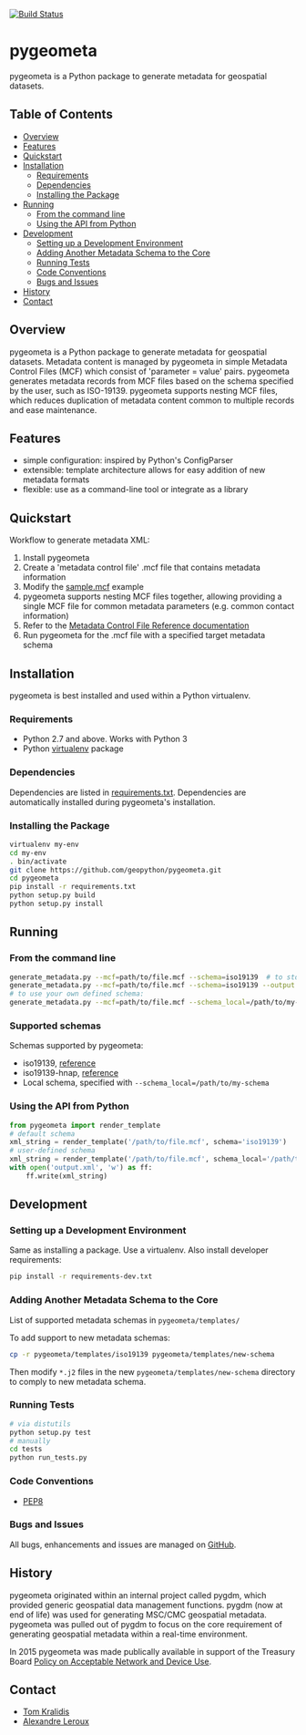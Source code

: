 [![Build Status](https://travis-ci.org/geopython/pygeometa.png)](https://travis-ci.org/geopython/pygeometa)

# pygeometa

pygeometa is a Python package to generate metadata for geospatial datasets.

## Table of Contents
* [Overview](#overview)
* [Features](#features)
* [Quickstart](#quickstart)
* [Installation](#installation)
  * [Requirements](#requirements)
  * [Dependencies](#dependencies)
  * [Installing the Package](#installing-the-package)
* [Running](#running)
  * [From the command line](#from-the-command-line)
  * [Using the API from Python](#using-the-api-from-python)
* [Development](#development)
  * [Setting up a Development Environment](#setting-up-a-development-environment)
  * [Adding Another Metadata Schema to the Core](#adding-another-metadata-schema-to-the-core)
  * [Running Tests](#running-tests)
  * [Code Conventions](#code-conventions)
  * [Bugs and Issues](#bugs-and-issues)
* [History](#history)
* [Contact](#contact)


## Overview

pygeometa is a Python package to generate metadata for geospatial datasets. Metadata content is managed by pygeometa in simple Metadata Control Files (MCF) which consist of 'parameter = value' pairs. pygeometa generates metadata records from MCF files based on the schema specified by the user, such as ISO-19139. pygeometa supports nesting MCF files, which reduces duplication of metadata content common to multiple records and ease maintenance.

## Features

* simple configuration: inspired by Python's ConfigParser
* extensible: template architecture allows for easy addition of new metadata formats
* flexible: use as a command-line tool or integrate as a library

## Quickstart

Workflow to generate metadata XML:

1. Install pygeometa
2. Create a 'metadata control file' .mcf file that contains metadata information 
  1. Modify the [sample.mcf](https://github.com/geopython/pygeometa/blob/master/sample.mcf) example
  2. pygeometa supports nesting MCF files together, allowing providing a single MCF file for common metadata parameters (e.g. common contact information)
  3. Refer to the [Metadata Control File Reference documentation](https://github.com/geopython/pygeometa/blob/master/doc/MCF_Reference.md) 
3. Run pygeometa for the .mcf file with a specified target metadata schema



## Installation

pygeometa is best installed and used within a Python virtualenv.

### Requirements

* Python 2.7 and above.  Works with Python 3
* Python [virtualenv](https://virtualenv.pypa.io/) package

### Dependencies

Dependencies are listed in [requirements.txt](requirements.txt). Dependencies are automatically installed during pygeometa's installation.

### Installing the Package

```bash
virtualenv my-env
cd my-env
. bin/activate
git clone https://github.com/geopython/pygeometa.git
cd pygeometa
pip install -r requirements.txt
python setup.py build
python setup.py install
```

## Running

### From the command line

```bash
generate_metadata.py --mcf=path/to/file.mcf --schema=iso19139  # to stdout
generate_metadata.py --mcf=path/to/file.mcf --schema=iso19139 --output some_file.xml  # to file
# to use your own defined schema:
generate_metadata.py --mcf=path/to/file.mcf --schema_local=/path/to/my-schema --output some_file.xml  # to file
```

### Supported schemas
Schemas supported by pygeometa:
* iso19139, [reference](http://www.iso.org/iso/catalogue_detail.htm?csnumber=32557)
* iso19139-hnap, [reference](http://www.gcpedia.gc.ca/wiki/Federal_Geospatial_Platform/Policies_and_Standards/Catalogue/Release/Appendix_B_Guidelines_and_Best_Practices/Guide_to_Harmonized_ISO_19115:2003_NAP)
* Local schema, specified with ```--schema_local=/path/to/my-schema```

### Using the API from Python

```python
from pygeometa import render_template
# default schema
xml_string = render_template('/path/to/file.mcf', schema='iso19139')
# user-defined schema
xml_string = render_template('/path/to/file.mcf', schema_local='/path/to/new-schema')
with open('output.xml', 'w') as ff:
    ff.write(xml_string)
```

## Development

### Setting up a Development Environment

Same as installing a package.  Use a virtualenv.  Also install developer requirements:

```bash
pip install -r requirements-dev.txt
```

### Adding Another Metadata Schema to the Core

List of supported metadata schemas in `pygeometa/templates/`

To add support to new metadata schemas:
```bash
cp -r pygeometa/templates/iso19139 pygeometa/templates/new-schema
```
Then modify `*.j2` files in the new `pygeometa/templates/new-schema` directory to comply to new metadata schema.

### Running Tests

```bash
# via distutils
python setup.py test
# manually
cd tests
python run_tests.py
```

### Code Conventions

* [PEP8](https://www.python.org/dev/peps/pep-0008)

### Bugs and Issues

All bugs, enhancements and issues are managed on [GitHub](https://github.com/geopython/pygeometa/issues).

## History

pygeometa originated within an internal project called pygdm, which provided generic geospatial data management functions.  pygdm (now at end of life) was used for generating MSC/CMC geospatial metadata.  pygeometa was pulled out of pygdm to focus on the core requirement of generating geospatial metadata within a real-time environment.

In 2015 pygeometa was made publically available in support of the Treasury Board [Policy on Acceptable Network and Device Use](http://www.tbs-sct.gc.ca/pol/doc-eng.aspx?id=27122).

## Contact

* [Tom Kralidis](http://sage-geds.tpsgc-pwgsc.gc.ca/en/GEDS?pgid=015&dn=cn%3DKralidis\\%2C+Tom%2Cou%3DDAT-GES%2Cou%3DMON-STR%2Cou%3DMON-DIR%2Cou%3DMSCB-DGSMC%2COU%3DDMO-CSM%2COU%3DEC-EC%2CO%3Dgc%2CC%3Dca)
* [Alexandre Leroux](http://sage-geds.tpsgc-pwgsc.gc.ca/en/GEDS?pgid=015&dn=cn%3DLeroux\\%2C+Alexandre%2Cou%3DDPS-DPS%2Cou%3DCAN-OPE%2Cou%3DCAN-CEN%2Cou%3DMSCB-DGSMC%2COU%3DDMO-CSM%2COU%3DEC-EC%2CO%3Dgc%2CC%3Dca)
